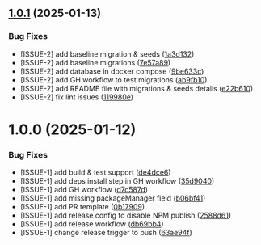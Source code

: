 ## [1.0.1](https://github.com/abhinavmsra/oms-engine/compare/v1.0.0...v1.0.1) (2025-01-13)


### Bug Fixes

* [ISSUE-2] add baseline migration & seeds ([1a3d132](https://github.com/abhinavmsra/oms-engine/commit/1a3d13213c5098cf004a38612cfb4627cd67522c))
* [ISSUE-2] add baseline migrations ([7e57a89](https://github.com/abhinavmsra/oms-engine/commit/7e57a893b56c29bde81c342eec24b0f11cd43dc2))
* [ISSUE-2] add database in docker compose ([9be633c](https://github.com/abhinavmsra/oms-engine/commit/9be633c2b7da1befae423577d7d6a8268bccb444))
* [ISSUE-2] add GH workflow to test migrations ([ab9fb10](https://github.com/abhinavmsra/oms-engine/commit/ab9fb10921242ef772c276c8da816df28faf4900))
* [ISSUE-2] add README file with migrations & seeds details ([e22b610](https://github.com/abhinavmsra/oms-engine/commit/e22b610a6a43dd1ed8c62ec3cf82f4750ff0a2d2))
* [ISSUE-2] fix lint issues ([119980e](https://github.com/abhinavmsra/oms-engine/commit/119980e74048494f892253fafc7bf6a7be55e5b5))

# 1.0.0 (2025-01-12)


### Bug Fixes

* [ISSUE-1] add build & test support ([de4dce6](https://github.com/abhinavmsra/oms-engine/commit/de4dce66556c6acdb9610e9b44b24c2fa520e7e5))
* [ISSUE-1] add deps install step in GH workflow ([35d9040](https://github.com/abhinavmsra/oms-engine/commit/35d9040f6acca4bebf2282527a4f7814528d94e2))
* [ISSUE-1] add GH workflow ([d7c587d](https://github.com/abhinavmsra/oms-engine/commit/d7c587d33fbdfc5fbfa0a6cc5be9ee0b9f91b6bc))
* [ISSUE-1] add missing packageManager field ([b06bf41](https://github.com/abhinavmsra/oms-engine/commit/b06bf41aa2a3a0b69d0db392c5e05914910be34d))
* [ISSUE-1] add PR template ([0b17909](https://github.com/abhinavmsra/oms-engine/commit/0b17909e38b6a6e589e21dae3d507d0653d6b892))
* [ISSUE-1] add release config to disable NPM publish ([2588d61](https://github.com/abhinavmsra/oms-engine/commit/2588d618ef40ad903d6b73943757fd07f9563989))
* [ISSUE-1] add release workflow ([db69bb4](https://github.com/abhinavmsra/oms-engine/commit/db69bb4fb827e1132a3b30f5ce04c3c93de6bf37))
* [ISSUE-1] change release trigger to push ([63ae94f](https://github.com/abhinavmsra/oms-engine/commit/63ae94fcd0a5ba0c4ae02ac2ef1fd4decc4ed05b))
